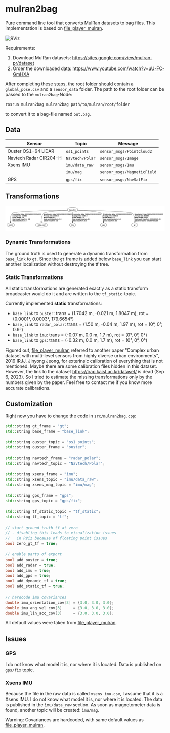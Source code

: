 # mulran2bag

Pure command line tool that converts MulRan datasets to bag files.
This implementation is based on [file_player_mulran](https://github.com/irapkaist/file_player_mulran).

![RViz](dat/rviz.gif "RViz")


Requirements: 

1. Download MulRan datasets: https://sites.google.com/view/mulran-pr/dataset
2. Order the downloaded data: https://www.youtube.com/watch?v=uU-FC-GmHXA

After completing these steps, the root folder should contain a `global_pose.csv` and a `sensor_data` folder.
The path to the root folder can be passed to the `mulran2bag`-Node:

```console
rosrun mulran2bag mulran2bag path/to/mulran/root/folder
```
to convert it to a bag-file named `out.bag`.

## Data

| Sensor                 | Topic           | Message                     |
|------------------------|-----------------|-----------------------------|
| Ouster OS1-64 LiDAR    | `os1_points`    | `sensor_msgs/PointCloud2`   |
| Navtech Radar CIR204-H | `Navtech/Polar` | `sensor_msgs/Image`         |
| Xsens IMU              | `ìmu/data_raw`  | `sensor_msgs/Imu`           |
|                        | `imu/mag`       | `sensor_msgs/MagneticField` |
| GPS                    | `gps/fix`       | `sensor_msgs/NavSatFix`     |
## Transformations

![tf tree](dat/tf_tree.png "tf tree")

### Dynamic Transformations

The ground truth is used to generate a dynamic transformation from `base_link` to `gt`.
Since the `gt` frame is added below `base_link` you can start another localization without destroying the tf tree.

### Static Transformations

All static transformations are generated exactly as a static transform broadcaster would do it and are written to the `tf_static`-topic.

Currently implemented **static** transformations:
- `base_link` to `ouster`: trans = (1.7042 m, -0.021 m, 1.8047 m), rot = (0.0001°, 0.0003°, 179.6654°)
- `base_link` to `radar_polar`: trans = (1.50 m, -0.04 m, 1.97 m), rot = (0°, 0°, 0.9°)
- `base_link` to `imu`: trans = (-0.07 m, 0.0 m, 1.7 m), rot = (0°, 0°, 0°)
- `base_link` to `gps`: trans = (-0.32 m, 0.0 m, 1.7 m), rot = (0°, 0°, 0°)

Figured out, [file_player_mulran](https://github.com/irapkaist/file_player_mulran) referred to another paper "Complex urban dataset with multi-level sensors from highly diverse urban environments", 2019 IRJJ, Jinyong Jeong, for exterinsic calibration of everything that is not mentioned.
Maybe there are some calibration files hidden in this dataset.
However, the link to the dataset https://irap.kaist.ac.kr/dataset/ is dead (Sep 6, 2023).
So I tried to estimate the missing transformations only by the numbers given by the paper.
Feel free to contact me if you know more accurate calibrations.

## Customization

Right now you have to change the code in `src/mulran2bag.cpp`:

```cpp
std::string gt_frame = "gt";
std::string base_frame = "base_link";

std::string ouster_topic = "os1_points";
std::string ouster_frame = "ouster";

std::string navtech_frame = "radar_polar";
std::string navtech_topic = "Navtech/Polar";

std::string xsens_frame = "imu";
std::string xsens_topic = "imu/data_raw";
std::string xsens_mag_topic = "imu/mag";

std::string gps_frame = "gps";
std::string gps_topic = "gps/fix";

std::string tf_static_topic = "tf_static";
std::string tf_topic = "tf";

// start ground truth tf at zero
// - disabling this leads to visualization issues
//   in RViz because of floating point issues
bool zero_gt_tf = true;

// enable parts of export
bool add_ouster = true;
bool add_radar = true;
bool add_imu = true;
bool add_gps = true;
bool add_dynamic_tf = true;
bool add_static_tf = true;

// hardcode imu covariances
double imu_orientation_cov[3] = {3.0, 3.0, 3.0};
double imu_ang_vel_cov[3]     = {3.0, 3.0, 3.0};
double imu_lin_acc_cov[3]     = {3.0, 3.0, 3.0};
```

All default values were taken from [file_player_mulran](https://github.com/irapkaist/file_player_mulran).

## Issues

### GPS

I do not know what model it is, nor where it is located.
Data is published on `gps/fix` topic.

### Xsens IMU

Because the file in the raw data is called `xsens_imu.csv`, I assume that it is a Xsens IMU.
I do not know what model it is, nor where it is located.
The data is published in the `ìmu/data_raw` section.
As soon as magnetometer data is found, another topic will be created: `ìmu/mag`.

Warning: Covariances are hardcoded, with same default values as [file_player_mulran](https://github.com/irapkaist/file_player_mulran).


